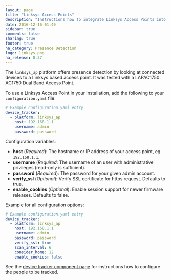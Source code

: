 ```yaml
---
layout: page
title: "Linksys Access Points"
description: "Instructions how to integrate Linksys Access Points into Home Assistant."
date: 2016-12-16 01:40
sidebar: true
comments: false
sharing: true
footer: true
ha_category: Presence Detection
logo: linksys.png
ha_release: 0.37
---
```


The `linksys_ap` platform offers presence detection by looking at connected devices to a Linksys based access point.
It was tested with a LAPAC1750 AC1750 Dual Band Access Point.

To use a Linksys Access Point in your installation, add the following to your `configuration.yaml` file:

```yaml
# Example configuration.yaml entry
device_tracker:
  - platform: linksys_ap
    host: 192.168.1.1
    username: admin
    password: password
```

Configuration variables:

- **host** (*Required*): The hostname or IP address of your access point, eg. `192.168.1.1`.
- **username** (*Required*: The username of an user with administrative privileges (read-only is sufficient).
- **password** (*Required*): The password for your given admin account.
- **verify_ssl** (*Optional*): Verify SSL certificate for https request. Defaults to true.
- **enable_cookies** (*Optional*): Enable session support for newer firmware releases. Defaults to false.

Example for all configuration options:
```yaml
# Example configuration.yaml entry
device_tracker:
  - platform: linksys_ap
    host: 192.168.1.1
    username: admin
    password: password
    verify_ssl: true
    scan_interval: 6
    consider_home: 12
    enable_cookies: false
```

See the [device tracker component page](/components/device_tracker/) for instructions how to configure the people to be tracked.
